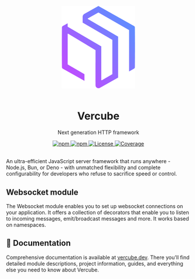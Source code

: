 <div align="center">
  <a href="https://vercube.dev/"><img src="https://github.com/OskarLebuda/vue-lazy-hydration/raw/main/.github/assets/logo.png?raw=true" alt="Vite logo" width="200"></a>
  <br>
  <br>

# Vercube

Next generation HTTP framework

  <a href="https://www.npmjs.com/package/@vercube/auth">
    <img src="https://img.shields.io/npm/v/%40vercube%2Fauth?style=for-the-badge&logo=npm&color=%23767eff" alt="npm"/>
  </a>
  <a href="https://www.npmjs.com/package/@vercube/auth">
    <img src="https://img.shields.io/npm/dm/%40vercube%2Fauth?style=for-the-badge&logo=npm&color=%23767eff" alt="npm"/>
  </a>
  <a href="https://github.com/vercube/vercube/blob/main/LICENSE" target="_blank">
    <img src="https://img.shields.io/npm/l/%40vercube%2Fauth?style=for-the-badge&color=%23767eff" alt="License"/>
  </a>
  <a href="https://codecov.io/gh/vercube/vercube" target="_blank">
    <img src="https://img.shields.io/codecov/c/github/vercube/vercube?style=for-the-badge&color=%23767eff" alt="Coverage"/>
  </a>
  <br/>
  <br/>
</div>

An ultra-efficient JavaScript server framework that runs anywhere - Node.js, Bun, or Deno - with unmatched flexibility and complete configurability for developers who refuse to sacrifice speed or control.

## <a name="module">Websocket module</a>

The Websocket module enables you to set up websocket connections on your application. It offers a collection of decorators that enable you to listen to incoming messages, emit/broadcast messages and more. It works based on namespaces.

## <a name="documentation">📖 Documentation</a>

Comprehensive documentation is available at [vercube.dev](https://vercube.dev). There you'll find detailed module descriptions, project information, guides, and everything else you need to know about Vercube.
